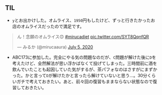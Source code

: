 ## TIL

* `y`とお出かけした。オムライス、`1950`円もしたけど、ずっと行きたかったお店のオムライスだったので満足です。

<blockquote class="twitter-tweet"><p lang="ja" dir="ltr">ん！念願のオムライス😊 <a href="https://twitter.com/hashtag/mirucadiet?src=hash&amp;ref_src=twsrc%5Etfw">#mirucadiet</a> <a href="https://t.co/SYT8QqnfQR">pic.twitter.com/SYT8QqnfQR</a></p>&mdash; みるか (@mirucaaura) <a href="https://twitter.com/mirucaaura/status/1279625212389027840?ref_src=twsrc%5Etfw">July 5, 2020</a></blockquote> <script async src="https://platform.twitter.com/widgets.js" charset="utf-8"></script>

* ABC173に参加した。完全にやる気の問題なのだが、`C`問題が解けた後に`D`を考えたけど、全然解法が思い浮かばなくて投げてしまった。三時間前に酒を飲んでいたことも起因していた気がするが、茶パフォなのはさすがにまずかった。かと言って`D`が解けたかと言ったら解けていないと思う...。30分くらいガチで考えておきたい。あと、前々回の復習もままならない状態なので復習しておきたい。

